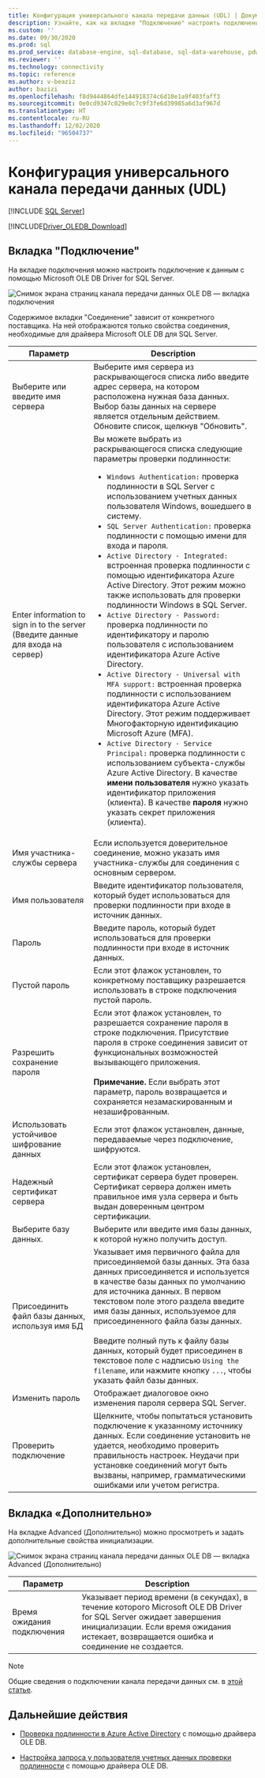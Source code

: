 ```yaml
---
title: Конфигурация универсального канала передачи данных (UDL) | Документация Майкрософт
description: Узнайте, как на вкладке "Подключение" настроить подключение к данным с помощью OLE DB Driver for SQL Server.
ms.custom: ''
ms.date: 09/30/2020
ms.prod: sql
ms.prod_service: database-engine, sql-database, sql-data-warehouse, pdw
ms.reviewer: ''
ms.technology: connectivity
ms.topic: reference
ms.author: v-beaziz
author: bazizi
ms.openlocfilehash: f8d9444864dfe144918374c6d10e1a9f403faff3
ms.sourcegitcommit: 0e0cd9347c029e0c7c9f3fe6d39985a6d3af967d
ms.translationtype: HT
ms.contentlocale: ru-RU
ms.lasthandoff: 12/02/2020
ms.locfileid: "96504737"
---
```

# <a name="universal-data-link-udl-configuration"></a>Конфигурация универсального канала передачи данных (UDL)
[!INCLUDE [SQL Server](../../../includes/applies-to-version/sql-asdb-asdbmi-asa-pdw.md)]

[!INCLUDE[Driver_OLEDB_Download](../../../includes/driver_oledb_download.md)]

## <a name="connection-tab"></a>Вкладка "Подключение"
На вкладке подключения можно настроить подключение к данным с помощью Microsoft OLE DB Driver for SQL Server.

![Снимок экрана страниц канала передачи данных OLE DB — вкладка подключения](../media/data-link-pages-connection-tab.png)

Содержимое вкладки "Соединение" зависит от конкретного поставщика. На ней отображаются только свойства соединения, необходимые для драйвера Microsoft OLE DB для SQL Server.

|Параметр|Description|
|---   |---        |
|Выберите или введите имя сервера|Выберите имя сервера из раскрывающегося списка либо введите адрес сервера, на котором расположена нужная база данных. Выбор базы данных на сервере является отдельным действием. Обновите список, щелкнув "Обновить".
|Enter information to sign in to the server (Введите данные для входа на сервер)|Вы можете выбрать из раскрывающегося списка следующие параметры проверки подлинности: <ul><li>`Windows Authentication:` проверка подлинности в SQL Server с использованием учетных данных пользователя Windows, вошедшего в систему.</li><li>`SQL Server Authentication:` проверка подлинности с помощью имени для входа и пароля.</li><li>`Active Directory - Integrated:` встроенная проверка подлинности с помощью идентификатора Azure Active Directory. Этот режим можно также использовать для проверки подлинности Windows в SQL Server.</li><li>`Active Directory - Password:` проверка подлинности по идентификатору и паролю пользователя с использованием идентификатора Azure Active Directory.</li><li>`Active Directory - Universal with MFA support:` встроенная проверка подлинности с использованием идентификатора Azure Active Directory. Этот режим поддерживает Многофакторную идентификацию Microsoft Azure (MFA).</li><li>`Active Directory - Service Principal:` проверка подлинности с использованием субъекта-службы Azure Active Directory. В качестве **имени пользователя** нужно указать идентификатор приложения (клиента). В качестве **пароля** нужно указать секрет приложения (клиента).</li></ul>|
|Имя участника-службы сервера|Если используется доверительное соединение, можно указать имя участника-службы для соединения с основным сервером.|
|Имя пользователя|Введите идентификатор пользователя, который будет использоваться для проверки подлинности при входе в источник данных.|
|Пароль|Введите пароль, который будет использоваться для проверки подлинности при входе в источник данных.|
|Пустой пароль|Если этот флажок установлен, то конкретному поставщику разрешается использовать в строке подключения пустой пароль.|
|Разрешить сохранение пароля|Если этот флажок установлен, то разрешается сохранение пароля в строке подключения. Присутствие пароля в строке соединения зависит от функциональных возможностей вызывающего приложения. <br/><br/>**Примечание.** Если выбрать этот параметр, пароль возвращается и сохраняется незамаскированным и незашифрованным.|
|Использовать устойчивое шифрование данных|Если этот флажок установлен, данные, передаваемые через подключение, шифруются.|
|Надежный сертификат сервера|Если этот флажок установлен, сертификат сервера будет проверен. Сертификат сервера должен иметь правильное имя узла сервера и быть выдан доверенным центром сертификации.|
|Выберите базу данных.|Выберите или введите имя базы данных, к которой нужно получить доступ.|
|Присоединить файл базы данных, используя имя БД|Указывает имя первичного файла для присоединяемой базы данных. Эта база данных присоединяется и используется в качестве базы данных по умолчанию для источника данных. В первом текстовом поле этого раздела введите имя базы данных, используемое для присоединенного файла базы данных.<br/><br/>Введите полный путь к файлу базы данных, который будет присоединен в текстовое поле с надписью `Using the filename`, или нажмите кнопку `...`, чтобы указать файл базы данных.|
|Изменить пароль|Отображает диалоговое окно изменения пароля сервера SQL Server. |
|Проверить подключение|Щелкните, чтобы попытаться установить подключение к указанному источнику данных. Если соединение установить не удается, необходимо проверить правильность настроек. Неудачи при установке соединений могут быть вызваны, например, грамматическими ошибками или учетом регистра.|

## <a name="advanced-tab"></a>Вкладка «Дополнительно»
На вкладке Advanced (Дополнительно) можно просмотреть и задать дополнительные свойства инициализации.

![Снимок экрана страниц канала передачи данных OLE DB — вкладка Advanced (Дополнительно)](../media/data-link-pages-advanced-tab.png)

|Параметр|Description|
|---   |---        |
| Время ожидания подключения | Указывает период времени (в секундах), в течение которого Microsoft OLE DB Driver for SQL Server ожидает завершения инициализации. Если время ожидания истекает, возвращается ошибка и соединение не создается.|


> [!NOTE]  
>  Общие сведения о подключении канала передачи данных см. в [этой статье](/previous-versions/windows/desktop/ms718102(v=vs.85)).

## <a name="next-steps"></a>Дальнейшие действия
- [Проверка подлинности в Azure Active Directory](../features/using-azure-active-directory.md) с помощью драйвера OLE DB.

- [Настройка запроса у пользователя учетных данных проверки подлинности](../help-topics/sql-server-login-dialog.md) с помощью драйвера OLE DB.